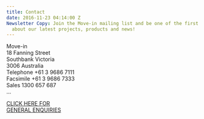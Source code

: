 ```yaml
---
title: Contact
date: 2016-11-23 04:14:00 Z
Newsletter Copy: Join the Move-in mailing list and be one of the first to find out
  about our latest projects, products and news!
---
```


Move-in  
18 Fanning Street  
Southbank Victoria  
3006 Australia  
Telephone +61 3 9686 7111  
Facsimile +61 3 9686 7333  
Sales 1300 657 687  
…

[CLICK HERE FOR  
GENERAL ENQUIRIES](https://movein.wufoo.com/forms/z12w0d1e0fc0olb)